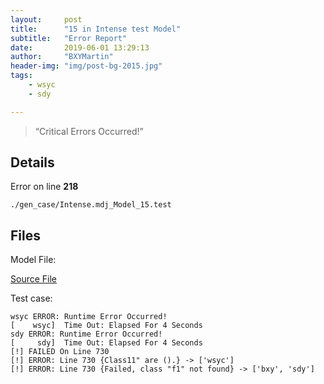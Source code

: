 ```yaml
---
layout:     post
title:      "15 in Intense test Model"
subtitle:   "Error Report"
date:       2019-06-01 13:29:13
author:     "BXYMartin"
header-img: "img/post-bg-2015.jpg"
tags:
    - wsyc
    - sdy

---
```


> “Critical Errors Occurred!”


## Details

Error on line **218**

```
./gen_case/Intense.mdj_Model_15.test
```

## Files

Model File:

[Source File](https://github.com/BXYMartin/OO-Public/blob/master/test_mdj/Intense.mdj)

Test case:

```
wsyc ERROR: Runtime Error Occurred!
[    wsyc]  Time Out: Elapsed For 4 Seconds
sdy ERROR: Runtime Error Occurred!
[     sdy]  Time Out: Elapsed For 4 Seconds
[!] FAILED On Line 730
[!] ERROR: Line 730 {Class11" are ().} -> ['wsyc']
[!] ERROR: Line 730 {Failed, class "f1" not found} -> ['bxy', 'sdy']
```



